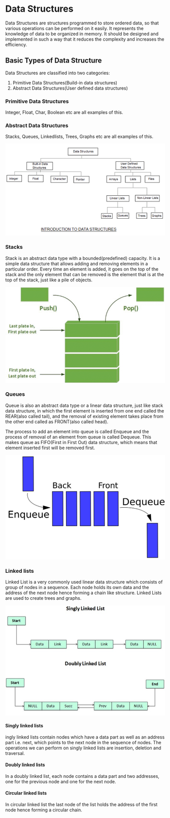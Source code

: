 # Data Structures
Data Structures are structures programmed to store ordered data, so that various operations can be performed on it easily. 
It represents the knowledge of data to be organized in memory. 
It should be designed and implemented in such a way that it reduces the complexity and increases the efficiency.

## Basic Types of Data Structure
Data Structures are classified into two categories:
1. Primitive Data Structures(Build-in data structures)
2. Abstract Data Structures(User defined data structures)
### Primitive Data Structures
Integer, Float, Char, Boolean etc are all examples of this.



### Abstract Data Structures
Stacks, Queues, Linkedlists, Trees, Graphs etc are all examples of this.

<p align="center"> <img src="data_structures.gif"/> </p>

### Stacks
Stack is an abstract data type with a bounded(predefined) capacity. It is a simple data structure that allows adding and 
removing elements in a particular order. Every time an element is added, it goes on the top of the stack and the only element
that can be removed is the element that is at the top of the stack, just like a pile of objects.
<p align="center"> <img src="stacks.gif"/> </p>

### Queues
Queue is also an abstract data type or a linear data structure, just like stack data structure, in which the first element is 
inserted from one end called the REAR(also called tail), and the removal of existing element takes place from the other end 
called as FRONT(also called head).

The process to add an element into queue is called Enqueue and the process of removal of an element from queue is called Dequeue.
This makes queue as FIFO(First in First Out) data structure, which means that element inserted first will be removed first.

<p align="center"> <img src="queues.gif"/> </p>

### Linked lists
Linked List is a very commonly used linear data structure which consists of group of nodes in a sequence.
Each node holds its own data and the address of the next node hence forming a chain like structure.
Linked Lists are used to create trees and graphs.

<p align="center"> <img src="linked lists.jpeg"/> </p>

#### Singly linked lists
ingly linked lists contain nodes which have a data part as well as an address part i.e. next, which points to the next node in the
sequence of nodes.
The operations we can perform on singly linked lists are insertion, deletion and traversal.

#### Doubly linked lists
In a doubly linked list, each node contains a data part and two addresses, one for the previous node and one for the next 
node.

#### Circular linked lists
In circular linked list the last node of the list holds the address of the first node hence forming a circular chain.
